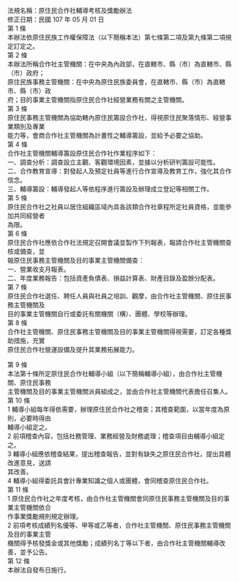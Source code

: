 法規名稱：原住民合作社輔導考核及獎勵辦法  
修正日期：民國 107 年 05 月 01 日  
第 1 條  
本辦法依原住民族工作權保障法（以下簡稱本法）第七條第二項及第九條第二項規定訂定之。  
第 2 條  
本辦法所稱合作社主管機關：在中央為內政部，在直轄市、縣（市）為直轄市、縣（市）政府；  
原住民族事務主管機關：在中央為原住民族委員會，在直轄市、縣（市）為直轄市、縣（市）政  
府；目的事業主管機關指原住民合作社經營業務有關之主管機關。  
第 3 條  
原住民事務主管機關為協助轄內原住民籌設合作社，得視原住民聚落情形、經營事業類別及專業  
能力等，會商合作社主管機關為計畫性之輔導籌設，並給予必要之協助。  
第 4 條  
合作社主管機關輔導籌設原住民合作社作業程序如下：  
一、調查分析：調查設立主觀、客觀環境因素，並據以分析研判籌設可能性。  
二、合作教育宣導：對發起人及預定社員等進行合作宣導及教育工作，強化其合作信念。  
三、輔導籌設：輔導發起人等依程序進行籌設及辦理成立登記等相關工作。  
第 5 條  
原住民合作社之社員以居住組織區域內具各該類合作社章程所定社員資格，並能參加共同經營者  
為限。  
第 6 條  
原住民合作社應依合作社法規定召開會議並製作下列報表，報請合作社主管機關查核或備查，並  
報原住民事務主管機關及目的事業主管機關備查：  
一、營業收支月報表。  
二、年度業務報告：包括資產負債表、損益計算表、財產目錄及盈餘分配表。  
第 7 條  
原住民合作社選任、聘任人員與社員之培訓、觀摩，由合作社主管機關、原住民事務主管機關及  
目的事業主管機關自行或委託有關機關（構）、團體、學校等辦理。  
第 8 條  
合作社主管機關、原住民事務主管機關及目的事業主管機關得視需要，訂定各種獎助措施，充實  
原住民合作社營運設備及提升其業務拓展能力。  


第 9 條  
本法第十條所定原住民合作社輔導小組（以下簡稱輔導小組），由合作社主管機關、原住民事務  
主管機關及目的事業主管機關派員組成之，並由合作社主管機關代表擔任召集人。  
第 10 條  
1 輔導小組每年得依需要，辦理原住民合作社之稽查；其稽查範圍，以當年度為原則，必要時得由  
輔導小組定之。  
2 前項稽查內容，包括社務管理、業務經營及財務處理；稽查項目由輔導小組定之。  
3 輔導小組應依稽查結果，提出稽查報告，並對有缺失之原住民合作社，提出具體改進意見，送請  
其改善。  
4 輔導小組得委託具會計專業知識之個人或團體，會同稽查原住民合作社。  
第 11 條  
1 原住民合作社之年度考核，由合作社主管機關會同原住民事務主管機關及目的事業主管機關依合  
作事業獎勵規則規定辦理。  
2 前項考核成績列名優等、甲等或乙等者，合作社主管機關、原住民事務主管機關及目的事業主管  
機關得予核發獎金或其他獎勵；成績列名丁等以下者，由合作社主管機關輔導改善，並予公告。  
第 12 條  
本辦法自發布日施行。  



